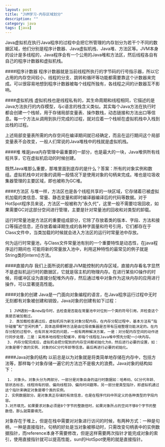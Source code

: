 ```yaml
---
layout: post
title: "JVM学习-内存区域划分"
description: ""
category: java
tags: [java]
---
```

Java虚拟机在执行Java程序的过程中会把它所管理的内存划分为若干个不同的数据区域，他们分别是程序计数器、Java虚拟机栈、Java堆、方法区等。JVM本身的设计是多线程的，Java程序会有一个公用的Java堆和方法区，然后线程各自有自己的程序计数器和虚拟机栈。

####程序计数器
 程序计数器就是当前线程所执行的字节码的行号指示器，所以它占用的内存空间较小，线程的分支、跳转和循环等功能都需要靠这个计数器来完成。可以很容易地想到程序计数器被每个线程所独有，各线程之间的计数器互不影响。

####虚拟机栈
虚拟机栈也是线程私有的，其生命周期和线程相同，它描述的是Java方法执行的内存模型，与c语言的栈含义类似。其实每个Java方法在执行时都会创建一个栈帧，用于存储局部变量表、操作数栈，动态链接和方法出口等信息。每一个方法从调用到执行完成的过程，就对应着一个栈帧在虚拟机栈中入栈到出栈的过程。

上述局部变量表所需的内存空间在编译期间就已经确定，而且在运行期间这个局部变量表不会改变，一般人们常说的Java堆栈中的栈就是虚拟机栈。

####堆
堆是java内存管理中最重要的一部分，也是最大的一块，Java堆供所有线程共享，它在虚拟机启动的时候创建。

既然Java堆那么重要，那堆里面到底存的是什么？答案：所有的对象实例和数组。虚拟机栈中对对象的调用一般情况下是使用对象的句柄来完成。堆也是垃圾收集器管理的主要区域，即也被称为GC堆。

####方法区
与堆一样，方法区也是各个线程共享的一块区域，它存储着已被虚拟机加载的类信息、常量、静态变量和即时编译器编译后的代码等数据。对于HotSpot程序员来说，方法区一般被称为“永久代”，这里一般不需要垃圾回收，如果需要GC对这部分空间进行管理，主要是针对常量池的回收和对类型的卸载。

运行时常量池是方法区的重要组成部分，它除了存放着类的版本、字段、方法和接口等描述信息，还存放着编译期生成的各种字面量和符号引用，它们都存在于Class文件中，当类加载的时候就会进入方法区的运行时常量池中存放。

何为运行时常量池，与Class文件常量池有别的一个重要特性是动态性，在java程序运行期间也
可能将新的常量放入池中，利用这种特性的最常见的例子就是String类的intern()方法。

####直接内存
我们上面所说的都是JVM能控制的内存区域，直接内存看名字显然不是虚拟机运行时的数据区，它就是宿主机的物理内存。在进行某些IO操作的时候，将缓冲区设为直接分配堆外内存，然后通过堆中对象作为这块内存的应用进行操作，可以显著提高性能。

####对象的创建
Java是一门面向对象编程的语言，在Java程序运行过程中无时无刻都有对象被创建和销毁，Java对象的创建有如下过程：

      1 JVM遇到一条new指令时，去检查是否能在常量池中对位到一个类的符号引用，并检查这个类是否被加载过。
      2. 类加载检查通过后，虚拟机将为新生对象分配内存。在内存分配过程中，基本方法有“指针碰撞”和“空闲列表”，具体选择哪种方法是由垃圾收集器是否带有压缩整理功能决定的。在内存分配的过程中，也有并发冲突的问题，一般有两种解决方案，一是：对分配内存空间的动作进行同步处理，二是：采用本地线程分配缓冲，即每个线程在Java堆中预先分配一小块内存。
     3. 内存分配完成后，虚拟机会把分配到的内存空间都初始化为0，然后进行必要的设置，如：对象是哪个类的实例、对象的GC分代年龄等信息。最后再进行必要的初始化。

####Java对象的结构
以前总是以为对象就是将类简单地存储在内存中，包括方法等，那样每个对象存储一遍它的方法岂不是极大的浪费。Java对象的结构如下：

     1. 对象头。对象头分为两部分，一部分是对象自身的运行时数据如：哈希码、GC分代年龄、锁状态标志、线程持有的锁、偏向线程ID、偏向时间戳等。另一部分是类型指针，即虚拟机通过这个指针来确定对象是哪个类的实例。
    2. 实例数据部分。是对象真正存储的有效信息，也是在程序代码中所定义的各种类型的字段内容。
    3.对齐填充。如果要求对象必须是8个字节的整数倍时，如果对象所占的空间不够8个字节的整数倍，那么就需要填充。

对象存在于堆上，但是在栈中需要对对象进行访问的时候，有两种方式：一种是句柄，一种是直接指针。句柄的好处是当对象被移动时，只需改变句柄表中的实例数据指针，而reference本身不需要修改，但是这样需要两次指针才能完成对象的索引，使用直接指针就可以提高性能，sun的HotSpot使用的就是直接指针。








































   
   
   
   
   
   
   
   
   
   
   
   
















        

   

     


















        























































        
        
        
        
        
        
        
        
        
        
        
        
        
        
        
        
        
        
        
        
        
        
        
        
        
        
        
        
        
        
        
        
        


































































  






























   
   
  
  
	
	
	
	
	
	
	
	
	
	
	
	
  